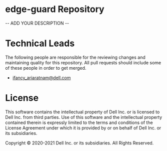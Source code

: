 # edge-guard Repository

-- ADD YOUR DESCRIPTION --

# Technical Leads

The following people are responsible for the reviewing changes and maintaining quality for this repository. All pull requests should include some of these people in order to get merged.

- ifancy_ariaratnam@dell.com

# License

This software contains the intellectual property of Dell Inc. or is licensed to Dell Inc. from third parties. Use of this software and the intellectual property contained therein is expressly limited to the terms and conditions of the License Agreement under which it is provided by or on behalf of Dell Inc. or its subsidiaries.

Copyright © 2020-2021 Dell Inc. or its subsidiaries. All Rights Reserved.
